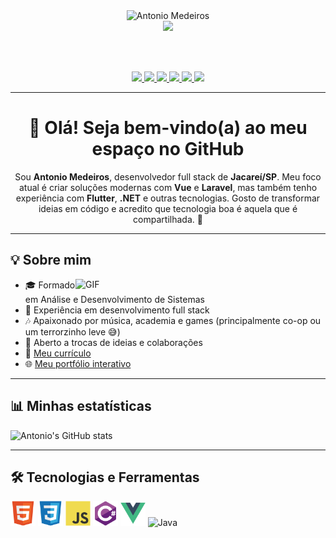 <div align="center">    
  <img src="https://komarev.com/ghpvc/?username=AntonioMDSantos" alt="Antonio Medeiros" />    
</div>         

<div align="center">
  <img src="https://media.tenor.com/8fBJbQU7lwoAAAAj/welcome-text.gif" style="width: 30vh">
</div>

<br><br>

<div align="center">
  <a href="https://github.com/AntonioMDSantos" target="_blank">
    <img src="https://img.shields.io/badge/GitHub-100000?style=for-the-badge&logo=github&logoColor=white">
  </a>
  <a href="mailto:tony-ms@hotmail.com">
    <img src="https://img.shields.io/badge/Email-D14836?style=for-the-badge&logo=gmail&logoColor=white">
  </a>
  <a href="https://www.linkedin.com/in/antoniomdsantoss/" target="_blank">
    <img src="https://img.shields.io/badge/-LinkedIn-%230077B5?style=for-the-badge&logo=linkedin&logoColor=white">
  </a>
  <a href="https://instagram.com/medeirossts" target="_blank">
    <img src="https://img.shields.io/badge/-Instagram-%23E4405F?style=for-the-badge&logo=instagram&logoColor=white">
  </a>
  <a href="https://steamcommunity.com/id/Tonezinn/" target="_blank">
    <img src="https://img.shields.io/badge/Steam-000000?style=for-the-badge&logo=steam&logoColor=white">
  </a>
  <a href="https://my-interative-portfolio.vercel.app/" target="_blank">
    <img src="https://img.shields.io/badge/Portfolio-%23000000.svg?style=for-the-badge&logo=vercel&logoColor=white">
  </a>
</div>

---

<h1 align="center">
  👋 Olá! Seja bem-vindo(a) ao meu espaço no GitHub
</h1>

<p align="center">
Sou <b>Antonio Medeiros</b>, desenvolvedor full stack de <b>Jacareí/SP</b>.  
Meu foco atual é criar soluções modernas com <b>Vue</b> e <b>Laravel</b>, mas também tenho experiência com <b>Flutter</b>, <b>.NET</b> e outras tecnologias.  
Gosto de transformar ideias em código e acredito que tecnologia boa é aquela que é compartilhada. 🚀
</p>

---
## 💡 Sobre mim

<img align="right" alt="GIF" src="https://octocat-generator-assets.githubusercontent.com/my-octocat-1625099472777.png" width="400px" />

- 🎓 Formado em Análise e Desenvolvimento de Sistemas  
- 🎯 Experiência em desenvolvimento full stack  
- 🎶 Apaixonado por música, academia e games (principalmente co-op ou um terrorzinho leve 😅)  
- 💬 Aberto a trocas de ideias e colaborações  
- 📄 [Meu currículo](https://drive.google.com/file/d/1XGn_GGVfIVrppijiI-US7vzu0xs_3XEz/view?usp=drive_link)  
- 🌐 [Meu portfólio interativo](https://my-interative-portfolio.vercel.app/)  

---

## 📊 Minhas estatísticas

![Antonio's GitHub stats](https://github-readme-stats.vercel.app/api?username=AntonioMDSantos&theme=dark&show_icons=true)

---

## 🛠 Tecnologias e Ferramentas

<p align="left">
  <img src="https://raw.githubusercontent.com/devicons/devicon/master/icons/html5/html5-original.svg" width="40" height="40" alt="HTML5"/>
  <img src="https://raw.githubusercontent.com/devicons/devicon/master/icons/css3/css3-original.svg" width="40" height="40" alt="CSS3"/>
  <img src="https://raw.githubusercontent.com/devicons/devicon/master/icons/javascript/javascript-original.svg" width="40" height="40" alt="JavaScript"/>
  <img src="https://raw.githubusercontent.com/devicons/devicon/master/icons/csharp/csharp-original.svg" width="40" height="40" alt="C#"/>
  <img src="https://raw.githubusercontent.com/devicons/devicon/master/icons/vuejs/vuejs-original.svg" width="40" height="40" alt="Vue.js"/>
  <img src="https://raw.githubusercontent.com/jmnote/z-icons/master/svg/java.svg" width="40" height="40" alt="Java"/>
</p>
